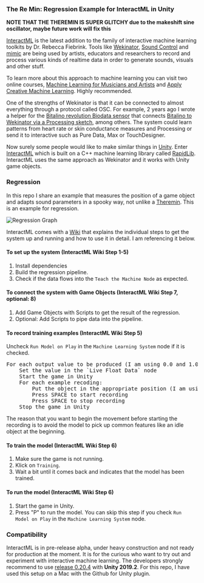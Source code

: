 ### The Re Min: Regression Example for InteractML in Unity

**NOTE THAT THE THEREMIN IS SUPER GLITCHY due to the makeshift sine oscillator, maybe future work will fix this**

[InteractML](http://interactml.com/) is the latest addition to the family of interactive machine learning toolkits by Dr. Rebecca Fiebrink. Tools like [Wekinator](http://www.wekinator.org/), [Sound Control](http://soundcontrolsoftware.com/) and [mimic](https://mimicproject.com) are being used by artists, educators and researchers to record and process various kinds of realtime data in order to generate sounds, visuals and other stuff. 

To learn more about this approach to machine learning you can visit two online courses, [Machine Learning for Musicians and Artists](https://www.kadenze.com/courses/machine-learning-for-musicians-and-artists/info) and [Apply Creative Machine Learning](https://www.futurelearn.com/courses/apply-creative-machine-learning). Highly recommended.

One of the strengths of Wekinator is that it can be connected to almost everything through a protocol called OSC. For example, 2 years ago I wrote a helper for the [Bitalino revolution Biodata sensor](https://bitalino.com/en/) that connects [Bitalino to Wekinator via a Processing sketch](https://github.com/i3games/p5_bitalino_helper), among others. The system could learn patterns from heart rate or skin conductance measures and Processing or send it to interactive such as Pure Data, Max or TouchDesigner. 

Now surely some people would like to make similar things in [Unity](https://unity.com/). Enter [InteractML](https://github.com/Interactml/iml-unity) which is built on a C++ machine learning library called [RapidLib](https://github.com/mzed/ofxRapidLib). InteractML uses the same approach as Wekinator and it works with Unity game objects. 

### Regression  

In this repo I share an example that measures the position of a game object and adapts sound parameters in a spooky way, not unlike a [Theremin](https://en.wikipedia.org/wiki/Theremin). This is an example for regression.

![Regression Graph](/Assets/Docs/InteractMLGraph.png)

InteractML comes with a [Wiki](https://github.com/Interactml/iml-unity/wiki) that explains the individual steps to get the system up and running and how to use it in detail. I am referencing it below. 

#### To set up the system (InteractML Wiki Step 1-5)

1. Install dependencies 
2. Build the regression pipeline. 
3. Check if the data flows into the `Teach the Machine Node` as expected.

#### To connect the system with Game Objects (InteractML Wiki Step 7, optional: 8)

1. Add Game Objects with Scripts to get the result of the regression.
2. Optional: Add Scripts to pipe data into the pipeline.

#### To record training examples (InteractML Wiki Step 5)

Uncheck `Run Model on Play` in the `Machine Learning System` node if it is checked.

<pre>
For each output value to be produced (I am using 0.0 and 1.0):     
    Set the value in the `Live Float Data` node     
    Start the game in Unity    
    For each example recoding:   
        Put the object in the appropriate position (I am using down for 0.0 and up for 1.0)     
        Press SPACE to start recording    
        Press SPACE to stop recording     
    Stop the game in Unity    
</pre>

The reason that you want to begin the movement before starting the recording is to avoid the model to pick up common features like an idle object at the beginning.

#### To train the model (InteractML Wiki Step 6)

1. Make sure the game is not running.
2. Klick on `Training`.
3. Wait a bit until it comes back and indicates that the model has been trained.

#### To run the model (InteractML Wiki Step 6)

1. Start the game in Unity.    
2. Press "P" to run the model. You can skip this step if you check `Run Model on Play` in the `Machine Learning System` node. 

### Compatibility

InteractML is in pre-release alpha, under heavy construction and not ready for production at the moment. It is for the curious who want to try out and experiment with interactive machine learning. The developers strongly recommend to use [release 0.20.4](https://github.com/Interactml/iml-unity/releases/tag/0.20.4) with **Unity 2019.2**. For this repo, I have used this setup on a Mac with the Github for Unity plugin.
